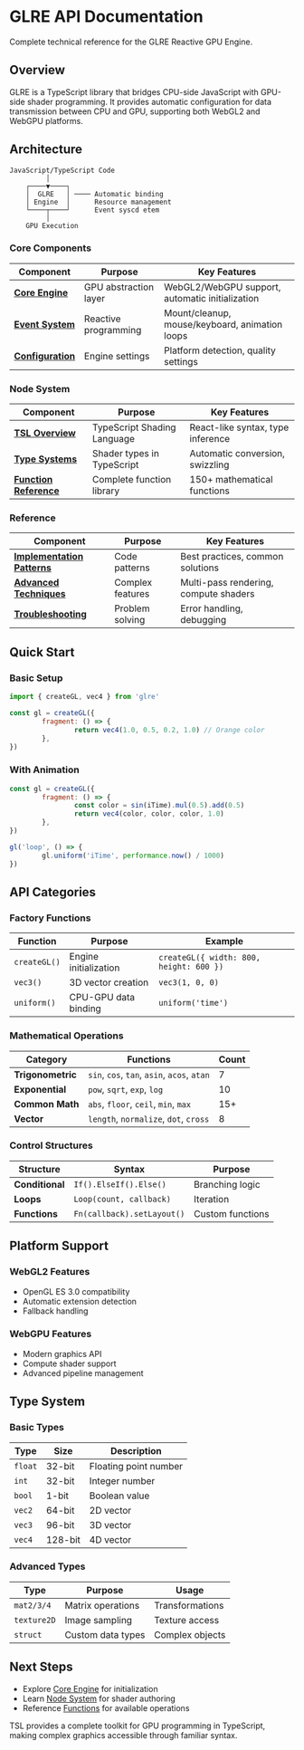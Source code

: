 # GLRE API Documentation

Complete technical reference for the GLRE Reactive GPU Engine.

## Overview

GLRE is a TypeScript library that bridges CPU-side JavaScript with GPU-side shader programming.
It provides automatic configuration for data transmission between CPU and GPU, supporting both WebGL2 and WebGPU platforms.

## Architecture

```
JavaScript/TypeScript Code
         │
    ┌────▼────┐
    │  GLRE   │ ──── Automatic binding
    │ Engine  │      Resource management
    └────┬────┘      Event syscd etem
         │
    GPU Execution
```

### Core Components

| Component                              | Purpose               | Key Features                                    |
| -------------------------------------- | --------------------- | ----------------------------------------------- |
| **[Core Engine](core/01-engine.md)**   | GPU abstraction layer | WebGL2/WebGPU support, automatic initialization |
| **[Event System](core/02-events.md)**  | Reactive programming  | Mount/cleanup, mouse/keyboard, animation loops  |
| **[Configuration](core/03-config.md)** | Engine settings       | Platform detection, quality settings            |

### Node System

| Component                                      | Purpose                     | Key Features                      |
| ---------------------------------------------- | --------------------------- | --------------------------------- |
| **[TSL Overview](node/04-overview.md)**        | TypeScript Shading Language | React-like syntax, type inference |
| **[Type Systems](node/05-systems.md)**         | Shader types in TypeScript  | Automatic conversion, swizzling   |
| **[Function Reference](node/06-functions.md)** | Complete function library   | 150+ mathematical functions       |

### Reference

| Component                        | Purpose          | Key Features                          |
| -------------------------------- | ---------------- | ------------------------------------- |
| **[Implementation Patterns](#)** | Code patterns    | Best practices, common solutions      |
| **[Advanced Techniques](#)**     | Complex features | Multi-pass rendering, compute shaders |
| **[Troubleshooting](#)**         | Problem solving  | Error handling, debugging             |

## Quick Start

### Basic Setup

```javascript
import { createGL, vec4 } from 'glre'

const gl = createGL({
        fragment: () => {
                return vec4(1.0, 0.5, 0.2, 1.0) // Orange color
        },
})
```

### With Animation

```javascript
const gl = createGL({
        fragment: () => {
                const color = sin(iTime).mul(0.5).add(0.5)
                return vec4(color, color, color, 1.0)
        },
})

gl('loop', () => {
        gl.uniform('iTime', performance.now() / 1000)
})
```

## API Categories

### Factory Functions

| Function     | Purpose               | Example                                 |
| ------------ | --------------------- | --------------------------------------- |
| `createGL()` | Engine initialization | `createGL({ width: 800, height: 600 })` |
| `vec3()`     | 3D vector creation    | `vec3(1, 0, 0)`                         |
| `uniform()`  | CPU-GPU data binding  | `uniform('time')`                       |

### Mathematical Operations

| Category          | Functions                                   | Count |
| ----------------- | ------------------------------------------- | ----- |
| **Trigonometric** | `sin`, `cos`, `tan`, `asin`, `acos`, `atan` | 7     |
| **Exponential**   | `pow`, `sqrt`, `exp`, `log`                 | 10    |
| **Common Math**   | `abs`, `floor`, `ceil`, `min`, `max`        | 15+   |
| **Vector**        | `length`, `normalize`, `dot`, `cross`       | 8     |

### Control Structures

| Structure       | Syntax                     | Purpose          |
| --------------- | -------------------------- | ---------------- |
| **Conditional** | `If().ElseIf().Else()`     | Branching logic  |
| **Loops**       | `Loop(count, callback)`    | Iteration        |
| **Functions**   | `Fn(callback).setLayout()` | Custom functions |

## Platform Support

### WebGL2 Features

- OpenGL ES 3.0 compatibility
- Automatic extension detection
- Fallback handling

### WebGPU Features

- Modern graphics API
- Compute shader support
- Advanced pipeline management

## Type System

### Basic Types

| Type    | Size    | Description           |
| ------- | ------- | --------------------- |
| `float` | 32-bit  | Floating point number |
| `int`   | 32-bit  | Integer number        |
| `bool`  | 1-bit   | Boolean value         |
| `vec2`  | 64-bit  | 2D vector             |
| `vec3`  | 96-bit  | 3D vector             |
| `vec4`  | 128-bit | 4D vector             |

### Advanced Types

| Type        | Purpose           | Usage           |
| ----------- | ----------------- | --------------- |
| `mat2/3/4`  | Matrix operations | Transformations |
| `texture2D` | Image sampling    | Texture access  |
| `struct`    | Custom data types | Complex objects |

## Next Steps

- Explore [Core Engine](core/01-engine.md) for initialization
- Learn [Node System](node/04-overview.md) for shader authoring
- Reference [Functions](node/06-functions.md) for available operations

TSL provides a complete toolkit for GPU programming in TypeScript, making complex graphics accessible through familiar syntax.
